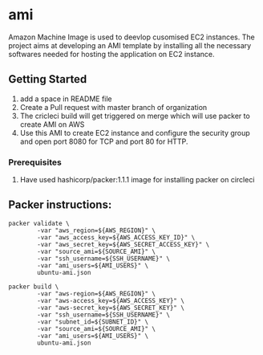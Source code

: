 # ami
Amazon Machine Image is used to deevlop cusomised EC2 instances.
The project aims at developing an AMI template by installing all the necessary softwares needed for hosting the application on EC2 instance.

## Getting Started

1. add a space in README file
2. Create a Pull request with master branch of organization
3. The cricleci build will get triggered on merge which will use packer to create AMI on AWS
4. Use this AMI to create EC2 instance and configure the security group and open port 8080 for TCP and port 80 for HTTP.


### Prerequisites

1. Have used hashicorp/packer:1.1.1 image for installing packer on circleci

## Packer instructions:

    packer validate \
            -var "aws_region=${AWS_REGION}" \
            -var "aws_access_key=${AWS_ACCESS_KEY_ID}" \
            -var "aws_secret_key=${AWS_SECRET_ACCESS_KEY}" \
            -var "source_ami=${SOURCE_AMI}" \
            -var "ssh_username=${SSH_USERNAME}" \
            -var "ami_users=${AMI_USERS}" \
            ubuntu-ami.json

    packer build \
            -var "aws-region=${AWS_REGION}" \
            -var "aws-access_key=${AWS_ACCESS_KEY}" \
            -var "aws-secret_key=${AWS_SECRET_KEY}" \
            -var "ssh_username=${SSH_USERNAME}" \
            -var "subnet_id=${SUBNET_ID}" \
            -var "source_ami=${SOURCE_AMI}" \
            -var "ami_users=${AMI_USERS}" \
            ubuntu-ami.json
